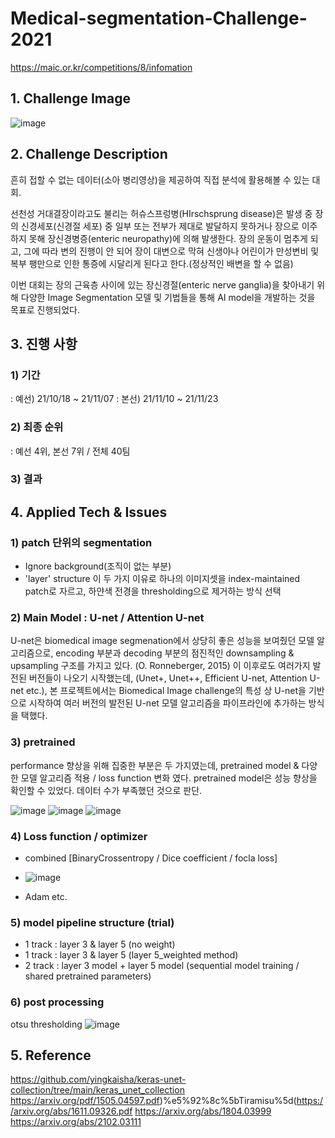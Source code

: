 # Medical-segmentation-Challenge-2021
https://maic.or.kr/competitions/8/infomation   

## 1. Challenge Image
![image](https://user-images.githubusercontent.com/77380467/148221025-6674aaf1-d382-4c1b-95e5-a4456c31a18b.png)


## 2. Challenge Description
흔히 접할 수 없는 데이터(소아 병리영상)을 제공하여 직접 분석에 활용해볼 수 있는 대회.

선천성 거대결장이라고도 불리는 허슈스프렁병(HIrschsprung disease)은 발생 중 장의 신경세포(신경절 세포) 중 일부 또는 전부가 제대로 발달하지 못하거나 장으로 이주하지 못해 장신경병증(enteric neuropathy)에 의해 발생한다. 장의 운동이 멈추게 되고, 그에 따라 변의 진행이 안 되어 장이 대변으로 막혀 신생아나 어린이가 만성변비 및 복부 팽만으로 인한 통증에 시달리게 된다고 한다.(정상적인 배변을 할 수 없음) 

이번 대회는 장의 근육층 사이에 있는 장신경절(enteric nerve ganglia)을 찾아내기 위해 다양한 Image Segmentation 모델 및 기법들을 통해 AI model을 개발하는 것을 목표로 진행되었다.

## 3. 진행 사항
### 1) 기간 
: 예선) 21/10/18 ~ 21/11/07
: 본선) 21/11/10 ~ 21/11/23

### 2) 최종 순위
: 예선 4위, 본선 7위 / 전체 40팀

### 3) 결과 


## 4. Applied Tech & Issues
### 1) patch 단위의 segmentation
- Ignore background(조직이 없는 부분) 
- 'layer' structure
이 두 가지 이유로 하나의 이미지셋을 index-maintained patch로 자르고, 하얀색 전경을 thresholding으로 제거하는 방식 선택

### 2) Main Model : U-net / Attention U-net 
U-net은 biomedical image segmenation에서 상당히 좋은 성능을 보여줬던 모델 알고리즘으로, encoding 부분과 decoding 부분의 점진적인 downsampling & upsampling 구조를 가지고 있다. (O. Ronneberger, 2015)
이 이후로도 여러가지 발전된 버전들이 나오기 시작했는데, (Unet+, Unet++, Efficient U-net, Attention U-net etc.), 본 프로젝트에서는 Biomedical Image challenge의 특성 상 U-net을 기반으로 시작하여 여러 버전의 발전된 U-net 모델 알고리즘을 파이프라인에 추가하는 방식을 택했다. 

### 3) pretrained 
performance 향상을 위해 집중한 부분은 두 가지였는데, pretrained model & 다양한 모델 알고리즘 적용 / loss function 변화 였다. pretrained model은 성능 향상을 확인할 수 있었다. 데이터 수가 부족했던 것으로 판단.

![image](https://user-images.githubusercontent.com/77380467/148227856-36f1893c-0fba-4a4b-b63b-62beca06f62b.png)
![image](https://user-images.githubusercontent.com/77380467/148227899-4ea2a22c-400b-4673-9195-0c0eca4d982c.png)
![image](https://user-images.githubusercontent.com/77380467/148227922-6debdd9a-2477-41ad-83ed-f6cfa8bc1002.png)


### 4) Loss function / optimizer
- combined [BinaryCrossentropy / Dice coefficient / focla loss]
- ![image](https://user-images.githubusercontent.com/77380467/148227985-dbf84621-d14a-4f79-8ad1-daf84bd342d9.png)

- Adam etc.

### 5) model pipeline structure (trial)
- 1 track : layer 3 & layer 5 (no weight)
- 1 track : layer 3 & layer 5 (layer 5_weighted method)
- 2 track : layer 3 model + layer 5 model (sequential model training / shared pretrained parameters)

### 6) post processing
otsu thresholding
![image](https://user-images.githubusercontent.com/77380467/148228183-8d1a4df9-2334-4c76-8640-fff82ed880e9.png)

## 5. Reference 
https://github.com/yingkaisha/keras-unet-collection/tree/main/keras_unet_collection
https://arxiv.org/pdf/1505.04597.pdf)%e5%92%8c%5bTiramisu%5d(https://arxiv.org/abs/1611.09326.pdf
https://arxiv.org/abs/1804.03999
https://arxiv.org/abs/2102.03111